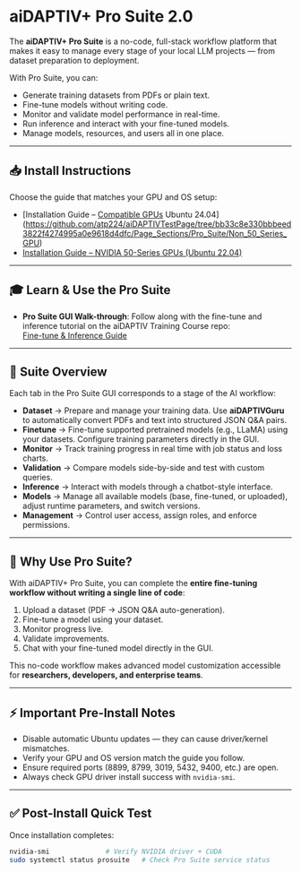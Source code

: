 # aiDAPTIV+ Pro Suite 2.0

The **aiDAPTIV+ Pro Suite** is a no-code, full-stack workflow platform that makes it easy to manage every stage of your local LLM projects — from dataset preparation to deployment.

With Pro Suite, you can:
- Generate training datasets from PDFs or plain text.
- Fine-tune models without writing code.
- Monitor and validate model performance in real-time.
- Run inference and interact with your fine-tuned models.
- Manage models, resources, and users all in one place.

---

## 📥 Install Instructions

Choose the guide that matches your GPU and OS setup:

- [Installation Guide – [Compatible GPUs](https://github.com/atp224/aiDAPTIVTestPage?tab=readme-ov-file#-compatible-gpus) Ubuntu 24.04](https://github.com/atp224/aiDAPTIVTestPage/tree/bb33c8e330bbbeed3822f4274995a0e9618d4dfc/Page_Sections/Pro_Suite/Non_50_Series_GPU)  
- [Installation Guide – NVIDIA 50-Series GPUs (Ubuntu 22.04)](https://github.com/atp224/aiDAPTIVTestPage/tree/bb33c8e330bbbeed3822f4274995a0e9618d4dfc/Page_Sections/Pro_Suite/50_Series_GPU)

---

## 🎓 Learn & Use the Pro Suite

- **Pro Suite GUI Walk-through**: Follow along with the fine-tune and inference tutorial on the aiDAPTIV Training Course repo:  
  [Fine-tune & Inference Guide](https://github.com/aiDAPTIV-Phison/aiDAPTIV-Training-Course/tree/main/2-GUI-Based/03-fine-tune)

---

## 🧭 Suite Overview

Each tab in the Pro Suite GUI corresponds to a stage of the AI workflow:

- **Dataset** → Prepare and manage your training data. Use **aiDAPTIVGuru** to automatically convert PDFs and text into structured JSON Q&A pairs.
- **Finetune** → Fine-tune supported pretrained models (e.g., LLaMA) using your datasets. Configure training parameters directly in the GUI.
- **Monitor** → Track training progress in real time with job status and loss charts.
- **Validation** → Compare models side-by-side and test with custom queries.
- **Inference** → Interact with models through a chatbot-style interface.
- **Models** → Manage all available models (base, fine-tuned, or uploaded), adjust runtime parameters, and switch versions.
- **Management** → Control user access, assign roles, and enforce permissions.

---

## 🎯 Why Use Pro Suite?

With aiDAPTIV+ Pro Suite, you can complete the **entire fine-tuning workflow without writing a single line of code**:

1. Upload a dataset (PDF → JSON Q&A auto-generation).  
2. Fine-tune a model using your dataset.  
3. Monitor progress live.  
4. Validate improvements.  
5. Chat with your fine-tuned model directly in the GUI.

This no-code workflow makes advanced model customization accessible for **researchers, developers, and enterprise teams**.

---

## ⚡ Important Pre-Install Notes

- Disable automatic Ubuntu updates — they can cause driver/kernel mismatches.  
- Verify your GPU and OS version match the guide you follow.  
- Ensure required ports (8899, 8799, 3019, 5432, 9400, etc.) are open.  
- Always check GPU driver install success with `nvidia-smi`.

---

## ✅ Post-Install Quick Test

Once installation completes:

```bash
nvidia-smi              # Verify NVIDIA driver + CUDA
sudo systemctl status prosuite   # Check Pro Suite service status
